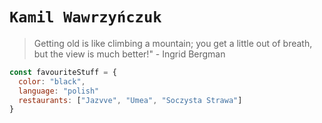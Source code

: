 # `Kamil Wawrzyńczuk`

> Getting old is like climbing a mountain; you get a little out of breath, but the view is much better!" - Ingrid Bergman


``` javascript
const favouriteStuff = {
  color: "black",
  language: "polish"
  restaurants: ["Jazvve", "Umea", "Soczysta Strawa"]
}
```
